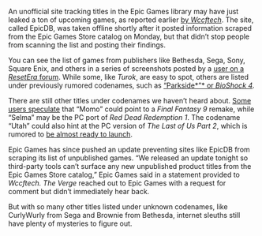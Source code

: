 An unofficial site tracking titles in the Epic Games library may have just leaked a ton of upcoming games, as reported earlier [by *Wccftech*](https://wccftech.com/major-epic-leak-hints-at-unannounced-games-coming-to-epic-games-store/). The site, called EpicDB, was taken offline shortly after it posted information scraped from the Epic Games Store catalog on Monday, but that didn’t stop people from scanning the list and posting their findings.

You can see the list of games from publishers like Bethesda, Sega, Sony, Square Enix, and others in a series of screenshots posted by a [user on a *ResetEra* forum](https://www.resetera.com/threads/a-lot-of-unannounced-games-are-leaking-via-epicdb.898755/). While some, like *Turok*, are easy to spot, others are listed under previously rumored codenames, such as [“Parkside*”* or *BioShock 4*](https://kotaku.com/sources-the-new-bioshock-has-been-in-the-works-for-yea-1840314561).

There are still other titles under codenames we haven’t heard about. [Some users speculate](https://www.reddit.com/r/GamingLeaksAndRumours/comments/1ddua4x/epicdb_several_publisher_games_are_being_leaked/?share_id=6m1QV-LYimeoJ1TcX40o5&utm_content=1&utm_medium=android_app&utm_name=androidcss&utm_source=share&utm_term=1) that “Momo” could point to a *Final Fantasy 9* remake, while “Selma” may be the PC port of *Red Dead Redemption 1*. The codename “Utah” could also hint at the PC version of *The Last of Us Part 2*, which is rumored to [be almost ready to launch](https://www.techradar.com/gaming/consoles-pc/the-last-of-us-part-2-is-reportedly-ready-to-launch-on-pc).

Epic Games has since pushed an update preventing sites like EpicDB from scraping its list of unpublished games. “We released an update tonight so third-party tools can’t surface any new unpublished product titles from the Epic Games Store catalog,” Epic Games said in a statement provided to *Wccftech. The Verge* reached out to Epic Games with a request for comment but didn’t immediately hear back.

But with so many other titles listed under unknown codenames, like CurlyWurly from Sega and Brownie from Bethesda, internet sleuths still have plenty of mysteries to figure out.
